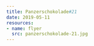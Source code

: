 ```yaml
---
title: Panzerschokolade#21
date: 2019-05-11
resources:
- name: flyer
  src: panzerschokolade-21.jpg
---
```

